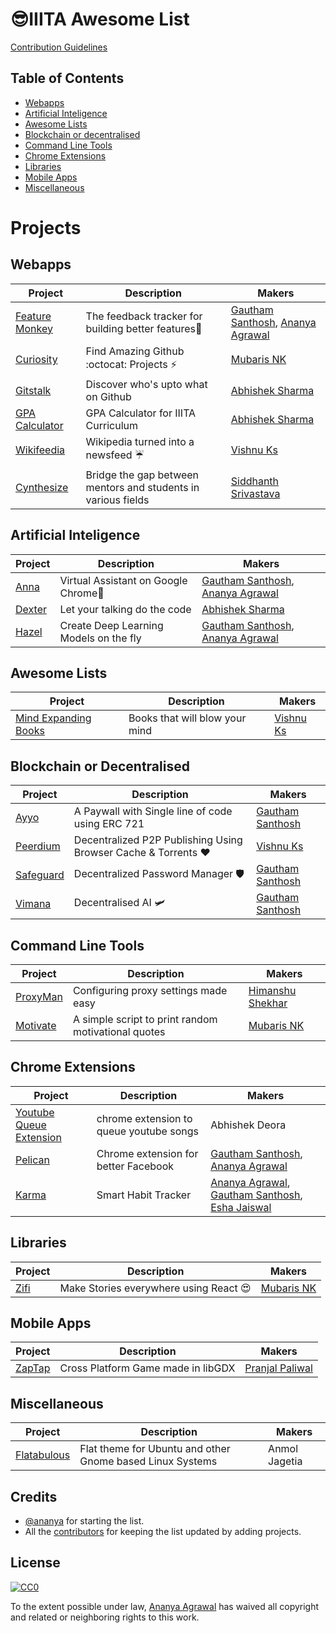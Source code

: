 # :sunglasses:IIITA Awesome List

[Contribution Guidelines](https://github.com/ananya/IIITA-Awesome-List/blob/master/CONTRIBUTING.md)

## Table of Contents
* [Webapps](#webapps)
* [Artificial Inteligence](#artificial-inteligence)
* [Awesome Lists](#awesome-lists)
* [Blockchain or decentralised](#blockchain-or-decentralised)
* [Command Line Tools](#command-line-tools)
* [Chrome Extensions](#chrome-extensions)
* [Libraries](#libraries)
* [Mobile Apps](#mobile-apps)
* [Miscellaneous](#miscellaneous)

# Projects


## Webapps
| Project | Description | Makers |
|---------|-------------|--------|
| [Feature Monkey](https://www.featuremonkey.com/) | The feedback tracker for building better features🙈 |  [Gautham Santhosh](https://github.com/gauthamzz), [Ananya Agrawal](https://github.com/ananya) | Django, JavaScript, Redis, Postgres  |
| [Curiosity](https://github.com/mubaris/curiosity) | Find Amazing Github :octocat: Projects :zap: |  [Mubaris NK](https://github.com/mubaris)| 
| [Gitstalk](https://github.com/thelittlewonder/gitstalk) | Discover who's upto what on Github |  [Abhishek Sharma](https://github.com/thelittlewonder) | |
| [GPA Calculator](https://github.com/thelittlewonder/gpacalculator) | GPA Calculator for IIITA Curriculum |  [Abhishek Sharma](https://github.com/thelittlewonder) | |
| [Wikifeedia](https://github.com/hackerkid/Wikifeedia) | Wikipedia turned into a newsfeed :umbrella: | [Vishnu Ks](https://github.com/hackerkid)|
| [Cynthesize](https://github.com/Cynthesize) |  Bridge the gap between mentors and students in various fields |  [Siddhanth Srivastava](https://github.com/WickedBrat) | |

## Artificial Inteligence
| Project | Description | Makers |
|---------|-------------|--------|
| [Anna](https://github.com/Anna-Assistant/Anna) |Virtual Assistant on Google Chrome:elephant:| [Gautham Santhosh](https://github.com/gauthamzz), [Ananya Agrawal](https://github.com/ananya) |  
| [Dexter](https://github.com/teamsudocode/dexter) | Let your talking do the code | [Abhishek Sharma](https://github.com/thelittlewonder) | 
| [Hazel](https://github.com/gauthamzz/hazel) | Create Deep Learning Models on the fly |  [Gautham Santhosh](https://github.com/gauthamzz), [Ananya Agrawal](https://github.com/ananya) | 

## Awesome Lists
| Project | Description | Makers |
|---------|-------------|--------| 
| [Mind Expanding Books](https://github.com/hackerkid/Mind-Expanding-Books) | Books that will blow your mind | [Vishnu Ks](https://github.com/hackerkid) | 

## Blockchain or Decentralised
| Project | Description | Makers |
|---------|-------------|--------| 
| [Ayyo](https://github.com/gauthamzz/ayyo) | A Paywall with Single line of code using ERC 721 | [Gautham Santhosh](https://github.com/gauthamzz) |
| [Peerdium](https://github.com/hackerkid/peerdium) | Decentralized P2P Publishing Using Browser Cache & Torrents :heart: | [Vishnu Ks](https://github.com/hackerkid) | Web Torrent |
| [Safeguard](https://safeguard.icu) | Decentralized Password Manager 🛡 |[Gautham Santhosh](https://github.com/gauthamzz) | 
| [Vimana](https://vimana.netlify.com/) | Decentralised AI 🛩 | [Gautham Santhosh](https://github.com/gauthamzz) | 


## Command Line Tools
| Project | Description | Makers |
|---------|-------------|--------| 
| [ProxyMan](https://github.com/himanshub16/ProxyMan) | Configuring proxy settings made easy |  [Himanshu Shekhar](https://github.com/himanshub16) | 
| [Motivate](https://github.com/mubaris/motivate) | A simple script to print random motivational quotes |  [Mubaris NK](https://github.com/mubaris) | 

## Chrome Extensions

| Project | Description | Makers |
|---------|-------------|--------| 
| [Youtube Queue Extension](https://github.com/adeora7/youtube_queue_extension) | chrome extension to queue youtube songs |  Abhishek Deora | 
| [Pelican](https://github.com/aviary-apps/Pelican) | Chrome extension for better Facebook | [Gautham Santhosh](https://github.com/gauthamzz), [Ananya Agrawal](https://github.com/ananya) |  
| [Karma](https://karma.launchaco.com/) | Smart Habit Tracker |  [Ananya Agrawal](https://github.com/ananya), [Gautham Santhosh](https://github.com/gauthamzz), [Esha Jaiswal](https://github.com/esha23) |


## Libraries
| Project | Description | Makers |
|---------|-------------|--------|
| [Zifi](https://github.com/mubaris/zifi) | Make Stories everywhere using React :heart_eyes: |  [Mubaris NK](https://github.com/mubaris) | 


## Mobile Apps
| Project | Description | Makers |
|---------|-------------|--------| 
| [ZapTap](https://github.com/betterclever/ZapTap) | Cross Platform Game made in libGDX | [Pranjal Paliwal](https://github.com/betterclever) | 



## Miscellaneous
| Project | Description | Makers |
|---------|-------------|--------| 
| [Flatabulous](https://github.com/anmoljagetia/Flatabulous) | Flat theme for Ubuntu and other Gnome based Linux Systems | Anmol Jagetia | 



## Credits
* [@ananya](https://github.com/ananya) for starting the list.
* All the [contributors](https://github.com/ananya/IIITA-Awesome-List/graphs/contributors) for keeping the list updated by adding projects.

## License
[![CC0](http://i.creativecommons.org/p/zero/1.0/88x31.png)](http://creativecommons.org/publicdomain/zero/1.0/)

To the extent possible under law, [Ananya Agrawal](https://github.com/ananya) has waived all copyright and related or neighboring rights to this work.
